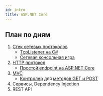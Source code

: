 ```yaml
---
id: intro
title: ASP.NET Core
---
```


## План по дням

1. [Стек сетевых протоколов](01.1-net-protocols.md)
   - [ТcpListener на C#](01.2-tcp-listener.md)
   - [Сетевая консольная игра](01.3-net-console-game.md)
2. [HTTP протокол](02-http.md)
   - [Простой endpoint на ASP.NET Core](02.1-http-endpoints.md)
3. [MVC](03-mvc.md)
   - [Контролер](03.1-controller.md) для [методов GET и POST](03.2-get-post-actions-task.md)
4. Сервисы, Dependency Injection
5. REST API
